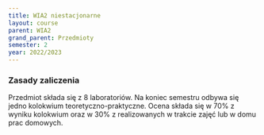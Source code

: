 ```yaml
---
title: WIA2 niestacjonarne
layout: course
parent: WIA2
grand_parent: Przedmioty
semester: 2
year: 2022/2023
---
```

### Zasady zaliczenia
Przedmiot składa się z 8 laboratoriów. Na koniec semestru odbywa się jedno kolokwium teoretyczno-praktyczne. Ocena składa się w 70% z wyniku kolokwium oraz w 30% z realizowanych w trakcie zajęć lub w domu prac domowych.